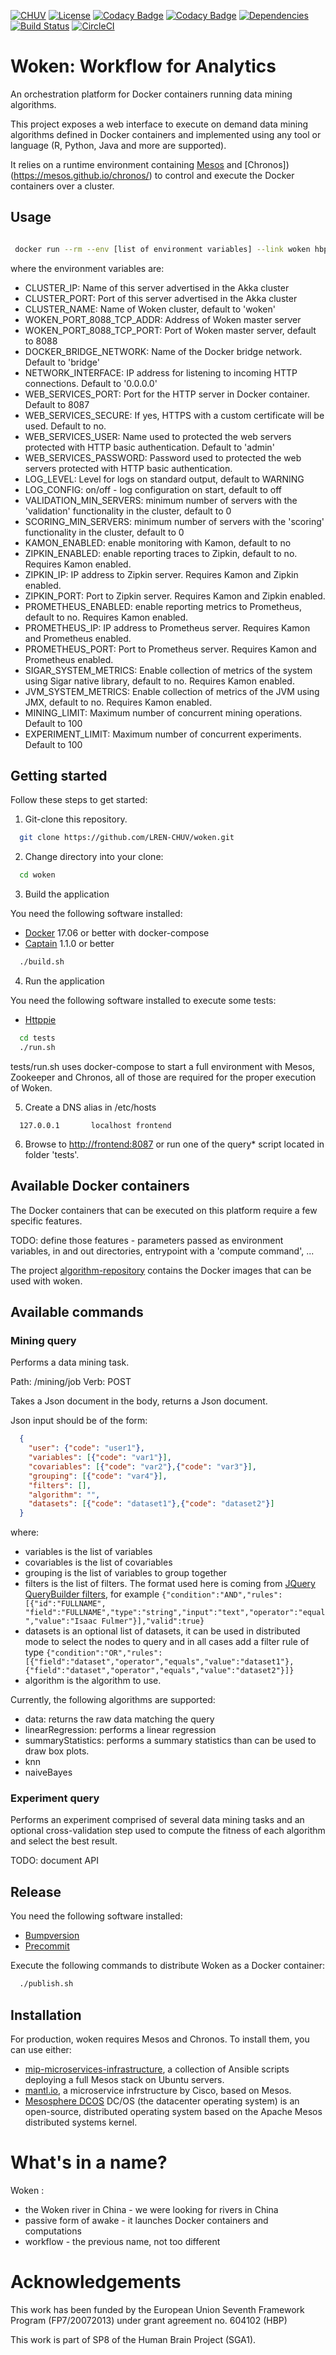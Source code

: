 [![CHUV](https://img.shields.io/badge/CHUV-LREN-AF4C64.svg)](https://www.unil.ch/lren/en/home.html) [![License](https://img.shields.io/badge/license-AGPL--3.0-blue.svg)](https://github.com/LREN-CHUV/woken/blob/master/LICENSE) [![Codacy Badge](https://api.codacy.com/project/badge/Grade/3a1e546e9f124b44a829f2d0ea488a96)](https://www.codacy.com/app/hbp-mip/woken?utm_source=github.com&amp;utm_medium=referral&amp;utm_content=LREN-CHUV/woken&amp;utm_campaign=Badge_Grade) [![Codacy Badge](https://api.codacy.com/project/badge/Coverage/3a1e546e9f124b44a829f2d0ea488a96)](https://www.codacy.com/app/hbp-mip/woken?utm_source=github.com&amp;utm_medium=referral&amp;utm_content=LREN-CHUV/woken&amp;utm_campaign=Badge_Coverage) [![Dependencies](https://app.updateimpact.com/badge/776816605463187456/woken.svg?config=compile)](https://app.updateimpact.com/latest/776816605463187456/woken) [![Build Status](https://travis-ci.org/LREN-CHUV/woken.svg?branch=master)](https://travis-ci.org/LREN-CHUV/woken) [![CircleCI](https://circleci.com/gh/HBPMedical/woken.svg?style=svg)](https://circleci.com/gh/HBPMedical/woken)
<!-- TODO
[![codecov.io](https://codecov.io/github/LREN-CHUV/woken/coverage.svg?branch=master)](https://codecov.io/github/LREN-CHUV/woken?branch=master)
-->


# Woken: Workflow for Analytics

An orchestration platform for Docker containers running data mining algorithms.

This project exposes a web interface to execute on demand data mining algorithms defined in Docker containers and implemented using any tool or language (R, Python, Java and more are supported).

It relies on a runtime environment containing [Mesos](http://mesos.apache.org) and [Chronos])(https://mesos.github.io/chronos/) to control and execute the Docker containers over a cluster.

## Usage

```sh

 docker run --rm --env [list of environment variables] --link woken hbpmip/woken:2.6.2

```

where the environment variables are:

* CLUSTER_IP: Name of this server advertised in the Akka cluster
* CLUSTER_PORT: Port of this server advertised in the Akka cluster
* CLUSTER_NAME: Name of Woken cluster, default to 'woken'
* WOKEN_PORT_8088_TCP_ADDR: Address of Woken master server
* WOKEN_PORT_8088_TCP_PORT: Port of Woken master server, default to 8088
* DOCKER_BRIDGE_NETWORK: Name of the Docker bridge network. Default to 'bridge'
* NETWORK_INTERFACE: IP address for listening to incoming HTTP connections. Default to '0.0.0.0'
* WEB_SERVICES_PORT: Port for the HTTP server in Docker container. Default to 8087
* WEB_SERVICES_SECURE: If yes, HTTPS with a custom certificate will be used. Default to no.
* WEB_SERVICES_USER: Name used to protected the web servers protected with HTTP basic authentication. Default to 'admin'
* WEB_SERVICES_PASSWORD: Password used to protected the web servers protected with HTTP basic authentication.
* LOG_LEVEL: Level for logs on standard output, default to WARNING
* LOG_CONFIG: on/off - log configuration on start, default to off
* VALIDATION_MIN_SERVERS: minimum number of servers with the 'validation' functionality in the cluster, default to 0
* SCORING_MIN_SERVERS: minimum number of servers with the 'scoring' functionality in the cluster, default to 0
* KAMON_ENABLED: enable monitoring with Kamon, default to no
* ZIPKIN_ENABLED: enable reporting traces to Zipkin, default to no. Requires Kamon enabled.
* ZIPKIN_IP: IP address to Zipkin server. Requires Kamon and Zipkin enabled.
* ZIPKIN_PORT: Port to Zipkin server. Requires Kamon and Zipkin enabled.
* PROMETHEUS_ENABLED: enable reporting metrics to Prometheus, default to no. Requires Kamon enabled.
* PROMETHEUS_IP: IP address to Prometheus server. Requires Kamon and Prometheus enabled.
* PROMETHEUS_PORT: Port to Prometheus server. Requires Kamon and Prometheus enabled.
* SIGAR_SYSTEM_METRICS: Enable collection of metrics of the system using Sigar native library, default to no. Requires Kamon enabled.
* JVM_SYSTEM_METRICS: Enable collection of metrics of the JVM using JMX, default to no. Requires Kamon enabled.
* MINING_LIMIT: Maximum number of concurrent mining operations. Default to 100
* EXPERIMENT_LIMIT: Maximum number of concurrent experiments. Default to 100

## Getting started

Follow these steps to get started:

1. Git-clone this repository.

```sh
  git clone https://github.com/LREN-CHUV/woken.git
```

2. Change directory into your clone:

```sh
  cd woken
```

3. Build the application

You need the following software installed:

* [Docker](https://www.docker.com/) 17.06 or better with docker-compose
* [Captain](https://github.com/harbur/captain) 1.1.0 or better

```sh
  ./build.sh
```

4. Run the application

You need the following software installed to execute some tests:

* [Httppie](https://github.com/jakubroztocil/httpie)

```sh
  cd tests
  ./run.sh
```

tests/run.sh uses docker-compose to start a full environment with Mesos, Zookeeper and Chronos, all of those are required for the proper execution of Woken.

5. Create a DNS alias in /etc/hosts

```
  127.0.0.1       localhost frontend

```

6. Browse to [http://frontend:8087](http://frontend:8087/) or run one of the query* script located in folder 'tests'.

## Available Docker containers

The Docker containers that can be executed on this platform require a few specific features.

TODO: define those features - parameters passed as environment variables, in and out directories, entrypoint with a 'compute command', ...

The project [algorithm-repository](https://github.com/LREN-CHUV/algorithm-repository) contains the Docker images that can be used with woken.

## Available commands

### Mining query

Performs a data mining task.

Path: /mining/job
Verb: POST

Takes a Json document in the body, returns a Json document.

Json input should be of the form:

```json
  {
    "user": {"code": "user1"},
    "variables": [{"code": "var1"}],
    "covariables": [{"code": "var2"},{"code": "var3"}],
    "grouping": [{"code": "var4"}],
    "filters": [],
    "algorithm": "",
    "datasets": [{"code": "dataset1"},{"code": "dataset2"}]
  }
```

where:
* variables is the list of variables
* covariables is the list of covariables
* grouping is the list of variables to group together
* filters is the list of filters. The format used here is coming from [JQuery QueryBuilder filters](http://querybuilder.js.org/#filters), for example ```{"condition":"AND","rules":[{"id":"FULLNAME", "field":"FULLNAME","type":"string","input":"text","operator":"equal","value":"Isaac Fulmer"}],"valid":true}```
* datasets is an optional list of datasets, it can be used in distributed mode to select the nodes to query and in all cases add a filter rule of type ```{"condition":"OR","rules":[{"field":"dataset","operator","equals","value":"dataset1"},{"field":"dataset","operator","equals","value":"dataset2"}]}```
* algorithm is the algorithm to use.

Currently, the following algorithms are supported:
* data: returns the raw data matching the query
* linearRegression: performs a linear regression
* summaryStatistics: performs a summary statistics than can be used to draw box plots.
* knn
* naiveBayes

### Experiment query

Performs an experiment comprised of several data mining tasks and an optional cross-validation step used to compute the fitness of each algorithm and select the best result.

TODO: document API

## Release

You need the following software installed:

* [Bumpversion](https://github.com/peritus/bumpversion)
* [Precommit](http://pre-commit.com/)

Execute the following commands to distribute Woken as a Docker container:

```sh
  ./publish.sh
```

## Installation

For production, woken requires Mesos and Chronos. To install them, you can use either:

* [mip-microservices-infrastructure](https://github.com/LREN-CHUV/mip-microservices-infrastructure), a collection of Ansible scripts deploying a full Mesos stack on Ubuntu servers.
* [mantl.io](https://github.com/CiscoCloud/mantl), a microservice infrstructure by Cisco, based on Mesos.
* [Mesosphere DCOS](https://dcos.io/) DC/OS (the datacenter operating system) is an open-source, distributed operating system based on the Apache Mesos distributed systems kernel.

# What's in a name?

Woken :

* the Woken river in China - we were looking for rivers in China
* passive form of awake - it launches Docker containers and computations
* workflow - the previous name, not too different

# Acknowledgements

This work has been funded by the European Union Seventh Framework Program (FP7/2007­2013) under grant agreement no. 604102 (HBP)

This work is part of SP8 of the Human Brain Project (SGA1).

